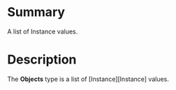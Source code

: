 # Summary
A list of Instance values.

# Description
The **Objects** type is a list of [Instance][Instance] values.
